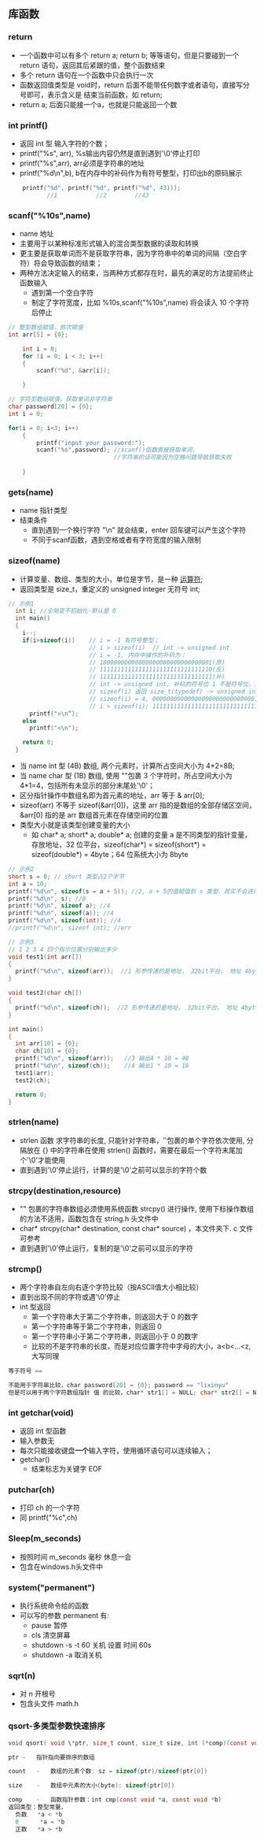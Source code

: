 ## 库函数

### return
- 一个函数中可以有多个 return a; return b; 等等语句，但是只要碰到一个 return 语句，返回其后紧跟的值，整个函数结束
- 多个 return 语句在一个函数中只会执行一次
- 函数返回值类型是 void时，return 后面不能带任何数字或者语句，直接写分号即可，表示含义是 结束当前函数，如 return; 
- return a; 后面只能接一个a，也就是只能返回一个数

### int printf()
- 返回 int 型 输入字符的个数；
- printf("%s", arr), %s输出内容仍然是直到遇到'\0'停止打印
- printf("%s",arr), arr必须是字符串的地址
- printf("%d\n",b), b在内存中的补码作为有符号整型，打印出b的原码展示
```C
	printf("%d", printf("%d", printf("%d", 43)));
	       //1           //2        //43     
```


### scanf("%10s",name)
- name 地址
- 主要用于以某种标准形式输入的混合类型数据的读取和转换
- 更主要是获取单词而不是获取字符串，因为字符串中的单词的间隔（空白字符）将会导致函数的结束；
- 两种方法决定输入的结束，当两种方式都存在时，最先的满足的方法提前终止函数输入
  - 遇到第一个空白字符
  - 制定了字符宽度，比如 %10s,scanf("%10s",name) 将会读入 10 个字符后停止
```C
// 整型数组赋值，依次赋值
int arr[5] = {0};

    int i = 0;
    for (i = 0; i < 3; i++)
    {
        scanf("%d", &arr[i]);

    }

// 字符型数组赋值，获取单词非字符串
char password[20] = {0};
int i = 0;

for(i = 0; i<3; i++)
    {
        printf("input your password:");
        scanf("%s",password); //scanf()函数直接获取单词，
                              //字符串的话可能因为空格问题导致获取失败
                
    }
```

### gets(name)
- name 指针类型
- 结束条件
  - 直到遇到一个换行字符 "\n" 就会结束，enter 回车键可以产生这个字符
  - 不同于scanf函数，遇到空格或者有字符宽度的输入限制

### sizeof(name)
- 计算变量、数组、类型的大小，单位是字节，是一种 [运算符](../Operator/operators.md);
- 返回类型是 size_t，重定义的 unsigned integer 无符号 int;
```C
// 示例1
  int i; //全局变不初始化-默认是 0
  int main()
  {
    i--;
    if(i>sizeof(i))    // i = -1 有符号整型；
                       // i > sizeof(i)  // int -> unsigned int 
                       // i = -1, 内存中操作的补码为：
                       // 10000000000000000000000000000001(原)
                       // 11111111111111111111111111111110(反)
                       // 11111111111111111111111111111111(补)
                       // int -> unsigned int, 补码的符号位 1 不是符号位，当作值来对待，且是正数，正数 原码 = 补码 
                       // sizeof(i) 返回 size_t(typedef) -> unsigned int
                       // sizeof(i) = 4, 00000000000000000000000000000100
                       // i > sizeof(i); 11111111111111111111111111111111 > 00000000000000000000000000000100  return true;
      printf(">\n“);
    else
      printf("<\n");

    return 0;
  }
```

- 当 name int 型 (4B) 数组, 两个元素时，计算所占空间大小为 4*2=8B;
- 当 name char 型 (1B) 数组, 使用 ""包裹 3 个字符时，所占空间大小为 4*1=4，包括所有未显示的部分末尾处'\0'；
- 区分指针操作中数组名即为首元素的地址，arr 等于 & arr[0];
- sizeof(arr) 不等于 sizeof(&arr[0])，这里 arr 指的是数组的全部存储区空间，&arr[0] 指的是 arr 数组首元素在存储空间的位置
- 类型大小就是该类型创建变量的大小
  - 如 char* a; short* a; double* a; 创建的变量 a 是不同类型的指针变量，存放地址，32 位平台，sizeof(char*) = sizeof(short*) = sizeof(double*) = 4byte；64 位系统大小为 8byte

```C
// 示例2
short s = 0; // short 类型占2个字节
int a = 10;
printf("%d\n", sizeof(s = a + 5)); //2, a + 5的值赋值到 s 类型，其实不会进行运算，sizeof 计算的是s的大小；
printf("%d\n", s); //0
printf("%d\n", sizeof a); //4
printf("%d\n", sizeof(a)); //4
printf("%d\n", sizeof(int)); //4
//printf("%d\n", sizeof int); //err

// 示例3
// 1 2 3 4 四个指示位置分别输出多少
void test1(int arr[])
{
  printf("%d\n", sizeof(arr));  //1 形参传递的是地址， 32bit平台， 地址 4byte 输出4
}

void test2(char ch[])
{
  printf("%d\n", sizeof(ch));  //2 形参传递的是地址， 32bit平台， 地址 4byte 输出4
}

int main()
{
  int arr[10] = {0};
  char ch[10] = {0};
  printf("%d\n", sizeof(arr));   //3 输出4 * 10 = 40
  printf("%d\n", sizeof(ch));    //4 输出1 * 10 = 10
  test1(arr);
  test2(ch);

  return 0;
}

```

### strlen(name)
- strlen 函数 求字符串的长度, 只能针对字符串，''包裹的单个字符依次使用, 分隔放在 {} 中的字符串在使用 strlen() 函数时，需要在最后一个字符末尾加个'\0'才能使用
- 直到遇到'\0'停止运行，计算的是'\0'之前可以显示的字符个数

### strcpy(destination,resource)
- "" 包裹的字符串数组必须使用系统函数 strcpy() 进行操作, 使用下标操作数组的方法不适用，函数包含在 string.h 头文件中
- char* strcpy(char* destination, const char* source) ，本文件夹下. c 文件可参考
- 直到遇到'\0'停止运行，复制的是'\0'之前可以显示的字符

### strcmp()
- 两个字符串自左向右逐个字符比较（按ASCII值大小相比较）
- 直到出现不同的字符或遇'\0'停止
- int 型返回
  - 第一个字符串大于第二个字符串，则返回大于 0 的数字
  - 第一个字符串等于第二个字符串，则返回 0
  - 第一个字符串小于第二个字符串，则返回小于 0 的数字
  - 比较的不是字符串的长度，而是对应位置字符中字母的大小，a<b<…<z, 大写同理
```C
等于符号 ==

不能用于字符串比较，char password[20] = {0}; password == "lixinyu"
但是可以用于两个字符数组指针 值 的比较，char* str1[] = NULL; char* str2[] = NULL; *str1 == *str2
```

### int getchar(void)
- 返回 int 型函数
- 输入参数无
- 每次只能接收键盘**一个**输入字符，使用循环语句可以连续输入；
- getchar()
  - 结束标志为关键字 EOF

### putchar(ch)
- 打印 ch 的一个字符
- 同 printf("%c",ch)

### Sleep(m_seconds)
- 按照时间 m_seconds 毫秒 休息一会
- 包含在windows.h头文件中

### system("permanent")
- 执行系统命令给的函数
- 可以写的参数 permanent 有:
  - pause 暂停
  - cls 清空屏幕
  - shutdown -s -t 60 关机 设置 时间 60s 
  - shutdown -a 取消关机

### sqrt(n)
- 对 n 开根号
- 包含头文件 math.h


### qsort-多类型参数快速排序

```C
void qsort( void \*ptr, size_t count, size_t size, int (*comp)(const void *, const void *))

ptr	-	指针指向要排序的数组

count	-	数组的元素个数: sz = sizeof(ptr)/sizeof(ptr[0])

size	-	数组中元素的大小(byte): sizeof(ptr[0])

comp	-	函数指针参数：int cmp(const void *a, const void *b)
返回类型：整型常量，
  负数   *a < *b 
  0      *a = *b 
  正数   *a > *b 

```